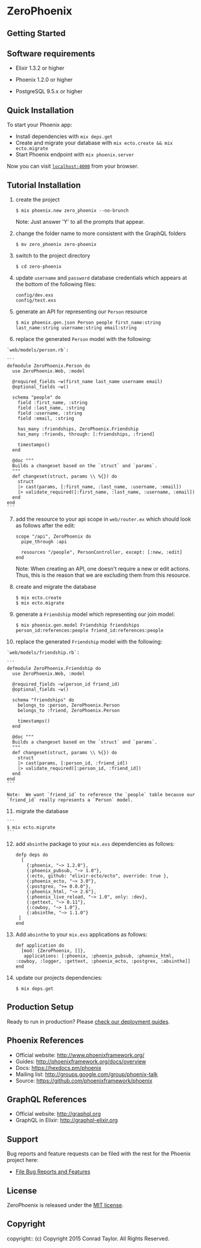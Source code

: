 # ZeroPhoenix

## Getting Started

## Software requirements

- Elixir 1.3.2 or higher

- Phoenix 1.2.0 or higher

- PostgreSQL 9.5.x or higher

## Quick Installation

To start your Phoenix app:

  * Install dependencies with `mix deps.get`
  * Create and migrate your database with `mix ecto.create && mix ecto.migrate`
  * Start Phoenix endpoint with `mix phoenix.server`

Now you can visit [`localhost:4000`](http://localhost:4000) from your browser.

## Tutorial Installation

1.  create the project

    ```
    $ mix phoenix.new zero_phoenix --no-brunch
    ```

    Note:  Just answer 'Y' to all the prompts that appear.

2.  change the folder name to more consistent with the GraphQL folders

    ```
    $ mv zero_phoenix zero-phoenix
    ```

3.  switch to the project directory

    ```
    $ cd zero-phoenix
    ```

4.  update `username` and `password` database credentials which appears at the bottom  of the following files:

    ```
    config/dev.exs
    config/test.exs
    ```

5.  generate an API for representing our `Person` resource

    ```
    $ mix phoenix.gen.json Person people first_name:string last_name:string username:string email:string
    ```

6.   replace the generated `Person` model with the following:

    `web/models/person.rb`:

    ```
    defmodule ZeroPhoenix.Person do
      use ZeroPhoenix.Web, :model

      @required_fields ~w(first_name last_name username email)
      @optional_fields ~w()

      schema "people" do
        field :first_name, :string
        field :last_name, :string
        field :username, :string
        field :email, :string

        has_many :friendships, ZeroPhoenix.Friendship
        has_many :friends, through: [:friendships, :friend]

        timestamps()
      end

      @doc """
      Builds a changeset based on the `struct` and `params`.
      """
      def changeset(struct, params \\ %{}) do
        struct
        |> cast(params, [:first_name, :last_name, :username, :email])
        |> validate_required([:first_name, :last_name, :username, :email])
      end
    end
    ```

7.  add the resource to your api scope in `web/router.ex` which should look as follows after the edit:

    ```
    scope "/api", ZeroPhoenix do
      pipe_through :api

      resources "/people", PersonController, except: [:new, :edit]
    end
    ```

    Note:  When creating an API, one doesn't require a new or edit actions.  Thus, this is the reason that we are excluding them from this resource.

8.  create and migrate the database

    ```
    $ mix ecto.create
    $ mix ecto.migrate
    ```

9.  generate a `Friendship` model which representing our join model:

    ```
    $ mix phoenix.gen.model Friendship friendships person_id:references:people friend_id:references:people
    ```

10.  replace the generated `Friendship` model with the following:

    `web/models/friendship.rb`:

    ```
    defmodule ZeroPhoenix.Friendship do
      use ZeroPhoenix.Web, :model

      @required_fields ~w(person_id friend_id)
      @optional_fields ~w()

      schema "friendships" do
        belongs_to :person, ZeroPhoenix.Person
        belongs_to :friend, ZeroPhoenix.Person

        timestamps()
      end

      @doc """
      Builds a changeset based on the `struct` and `params`.
      """
      def changeset(struct, params \\ %{}) do
        struct
        |> cast(params, [:person_id, :friend_id])
        |> validate_required([:person_id, :friend_id])
      end
    end
    ```

    Note:  We want `friend_id` to reference the `people` table because our `friend_id` really represents a `Person` model.

11.  migrate the database

    ```
    $ mix ecto.migrate
    ```

12. add `absinthe` package to your `mix.exs` dependencies as follows:

    ```
    defp deps do
      [
        {:phoenix, "~> 1.2.0"},
        {:phoenix_pubsub, "~> 1.0"},
        {:ecto, github: "elixir-ecto/ecto", override: true },
        {:phoenix_ecto, "~> 3.0"},
        {:postgrex, ">= 0.0.0"},
        {:phoenix_html, "~> 2.6"},
        {:phoenix_live_reload, "~> 1.0", only: :dev},
        {:gettext, "~> 0.11"},
        {:cowboy, "~> 1.0"},
        {:absinthe, "~> 1.1.0"}
     ]
    end
    ```

13. Add `absinthe` to your `mix.exs` applications as follows:

    ```
    def application do
      [mod: {ZeroPhoenix, []},
       applications: [:phoenix, :phoenix_pubsub, :phoenix_html, :cowboy, :logger, :gettext, :phoenix_ecto, :postgrex, :absinthe]]
    end
    ```

14. update our projects dependencies:

    ```
    $ mix deps.get
    ```

## Production Setup

Ready to run in production? Please [check our deployment guides](http://www.phoenixframework.org/docs/deployment).

## Phoenix References

  * Official website: http://www.phoenixframework.org/
  * Guides: http://phoenixframework.org/docs/overview
  * Docs: https://hexdocs.pm/phoenix
  * Mailing list: http://groups.google.com/group/phoenix-talk
  * Source: https://github.com/phoenixframework/phoenix

## GraphQL References

  * Official website: http://graphql.org
  * GraphQL in Elixir: http://graphql-elixir.org

## Support

Bug reports and feature requests can be filed with the rest for the Phoenix project here:

* [File Bug Reports and Features](https://github.com/<user-name>/<project-repo>/issues)

## License

ZeroPhoenix is released under the [MIT license](https://mit-license.org).

## Copyright

copyright:: (c) Copyright 2015 Conrad Taylor. All Rights Reserved.
